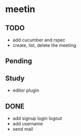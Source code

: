 meetin
======

TODO
------
- add cucumber and rspec
- create, list, delete the meeting


Pending
------

Study
------
- editor plugin


DONE
------

- add signup login logout 
- add username
- send mail
